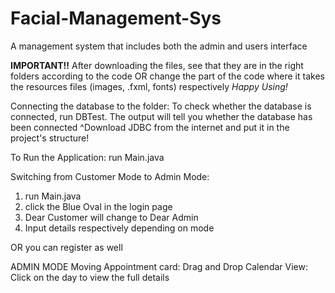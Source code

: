 # Facial-Management-Sys
A management system that includes both the admin and users interface

**IMPORTANT!!**
After downloading the files, see that they are in the right folders according to the code
OR
change the part of the code where it takes the resources files (images, .fxml, fonts) respectively
_Happy Using!_

Connecting the database to the folder:
To check whether the database is connected, run DBTest.
The output will tell you whether the database has been connected
^Download JDBC from the internet and put it in the project's structure!

To Run the Application: run Main.java

Switching from Customer Mode to Admin Mode: 
1. run Main.java
2. click the Blue Oval in the login page
3. Dear Customer will change to Dear Admin
4. Input details respectively depending on mode

OR you can register as well

ADMIN MODE
Moving Appointment card: Drag and Drop
Calendar View: Click on the day to view the full details
